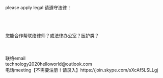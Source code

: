<br>
<br>
<!-- <meta http-equiv="refresh" content="3;url=http://localhost:8080/testweb/index.jsp" />--><br>  
please apply legal 请遵守法律！<br>
<br>
<br>
<br>
<br>
您能合作帮联络律师？或法律办公室？医护类？<br>
<br>
<br>
<br>
联络email<br>
technology2020helloworld@outlook.com<br>
电话meeting【不需要注册！请录入】https://join.skype.com/sXcAf5LSLLgj<br>
<br>
<br>
<br>
<br>

